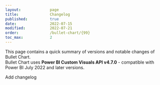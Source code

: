 ```yaml
---
layout:             page
title:              Changelog
published:          true
date:               2022-07-15
modified:           2022-07-21
order:              /bullet-chart/{99}
toc_max:            2
---
```

This page contains a quick summary of versions and notable changes of Bullet Chart.  
Bullet Chart uses **Power BI Custom Visuals API v4.7.0** - compatible with Power BI July 2022 and later versions.

<todo>Add changelog</todo>